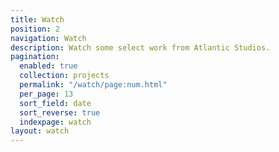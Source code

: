 ```yaml
---
title: Watch
position: 2
navigation: Watch
description: Watch some select work from Atlantic Studios.
pagination:
  enabled: true
  collection: projects
  permalink: "/watch/page:num.html"
  per_page: 13
  sort_field: date
  sort_reverse: true
  indexpage: watch
layout: watch
---
```



